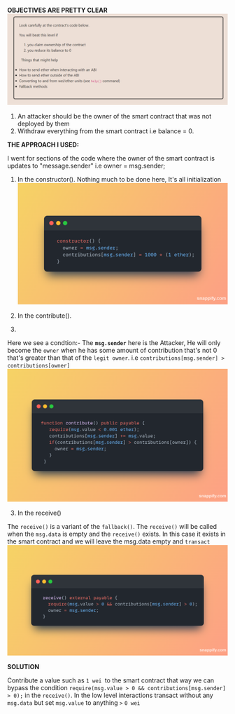 

**OBJECTIVES ARE PRETTY CLEAR**
![img.png](images/img.png)
1. An attacker should be the owner of the smart contract that was not deployed by them
2. Withdraw everything from the smart contract i.e balance = 0.

**THE APPROACH I USED:**

I went for sections of the code where the owner of the smart contract is updates to "message.sender" i.e owner = msg.sender;
1. In the constructor().
Nothing much to be done here, It's all initialization
![img_1.png](images/img_1.png)

2. In the contribute().
3. 
Here we see a condtion:-
The **`msg.sender`** here is the Attacker, He will only become the `owner` when he has some amount of contribution that's not 0 that's greater than that of the `legit owner`.
i.e `contributions[msg.sender] > contributions[owner]` 
![img_2.png](images/img_2.png)

3. In the receive()

The `receive()` is a variant of the `fallback()`.
The `receive()` will be called when the `msg.data` is empty and the `receive()` exists.
In this case it exists in the smart contract and we will leave the msg.data empty and `transact`
![img_3.png](images/img_3.png)

**SOLUTION**

Contribute a value such as `1 wei `to the smart contract that way we can bypass the condition `require(msg.value > 0 && contributions[msg.sender] > 0);`
in the `receive()`. In the low level interactions transact without any `msg.data` but set `msg.value` to anything `>` `0 wei` 


